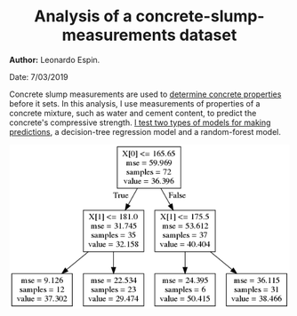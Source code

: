 <center> <h1>Analysis of a concrete-slump-measurements dataset</h1> </center>

**Author:** Leonardo Espin.

Date: 7/03/2019

Concrete slump measurements are used to [determine concrete properties](https://en.wikipedia.org/wiki/Concrete_slump_test) before it sets. In this analysis, I use measurements of properties of a concrete mixture, such as water and cement content,  to predict the concrete's compressive strength. [I test two types of models for making predictions](https://leoespin.github.io/concrete_slump/), a decision-tree regression model and a random-forest model. 

![decision tree](output.png "x[0]=cement content, x[1]=water content")
